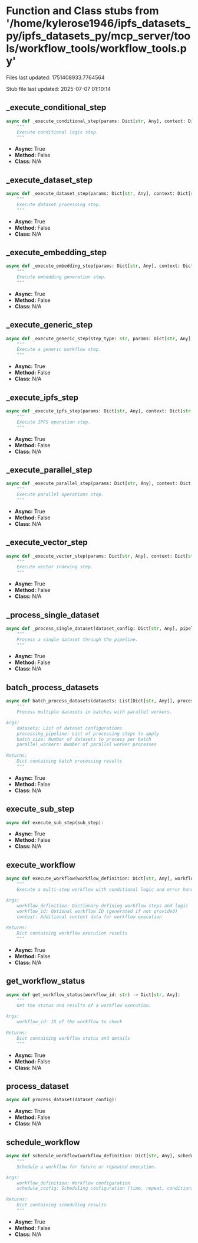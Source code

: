 # Function and Class stubs from '/home/kylerose1946/ipfs_datasets_py/ipfs_datasets_py/mcp_server/tools/workflow_tools/workflow_tools.py'

Files last updated: 1751408933.7764564

Stub file last updated: 2025-07-07 01:10:14

## _execute_conditional_step

```python
async def _execute_conditional_step(params: Dict[str, Any], context: Dict[str, Any], step_results: Dict[str, Any]) -> Dict[str, Any]:
    """
    Execute conditional logic step.
    """
```
* **Async:** True
* **Method:** False
* **Class:** N/A

## _execute_dataset_step

```python
async def _execute_dataset_step(params: Dict[str, Any], context: Dict[str, Any]) -> Dict[str, Any]:
    """
    Execute dataset processing step.
    """
```
* **Async:** True
* **Method:** False
* **Class:** N/A

## _execute_embedding_step

```python
async def _execute_embedding_step(params: Dict[str, Any], context: Dict[str, Any]) -> Dict[str, Any]:
    """
    Execute embedding generation step.
    """
```
* **Async:** True
* **Method:** False
* **Class:** N/A

## _execute_generic_step

```python
async def _execute_generic_step(step_type: str, params: Dict[str, Any], context: Dict[str, Any]) -> Dict[str, Any]:
    """
    Execute a generic workflow step.
    """
```
* **Async:** True
* **Method:** False
* **Class:** N/A

## _execute_ipfs_step

```python
async def _execute_ipfs_step(params: Dict[str, Any], context: Dict[str, Any]) -> Dict[str, Any]:
    """
    Execute IPFS operation step.
    """
```
* **Async:** True
* **Method:** False
* **Class:** N/A

## _execute_parallel_step

```python
async def _execute_parallel_step(params: Dict[str, Any], context: Dict[str, Any]) -> Dict[str, Any]:
    """
    Execute parallel operations step.
    """
```
* **Async:** True
* **Method:** False
* **Class:** N/A

## _execute_vector_step

```python
async def _execute_vector_step(params: Dict[str, Any], context: Dict[str, Any]) -> Dict[str, Any]:
    """
    Execute vector indexing step.
    """
```
* **Async:** True
* **Method:** False
* **Class:** N/A

## _process_single_dataset

```python
async def _process_single_dataset(dataset_config: Dict[str, Any], pipeline: List[str]) -> Dict[str, Any]:
    """
    Process a single dataset through the pipeline.
    """
```
* **Async:** True
* **Method:** False
* **Class:** N/A

## batch_process_datasets

```python
async def batch_process_datasets(datasets: List[Dict[str, Any]], processing_pipeline: List[str], batch_size: int = 10, parallel_workers: int = 3) -> Dict[str, Any]:
    """
    Process multiple datasets in batches with parallel workers.

Args:
    datasets: List of dataset configurations
    processing_pipeline: List of processing steps to apply
    batch_size: Number of datasets to process per batch
    parallel_workers: Number of parallel worker processes
    
Returns:
    Dict containing batch processing results
    """
```
* **Async:** True
* **Method:** False
* **Class:** N/A

## execute_sub_step

```python
async def execute_sub_step(sub_step):
```
* **Async:** True
* **Method:** False
* **Class:** N/A

## execute_workflow

```python
async def execute_workflow(workflow_definition: Dict[str, Any], workflow_id: Optional[str] = None, context: Optional[Dict[str, Any]] = None) -> Dict[str, Any]:
    """
    Execute a multi-step workflow with conditional logic and error handling.

Args:
    workflow_definition: Dictionary defining workflow steps and logic
    workflow_id: Optional workflow ID (generated if not provided)
    context: Additional context data for workflow execution
    
Returns:
    Dict containing workflow execution results
    """
```
* **Async:** True
* **Method:** False
* **Class:** N/A

## get_workflow_status

```python
async def get_workflow_status(workflow_id: str) -> Dict[str, Any]:
    """
    Get the status and results of a workflow execution.

Args:
    workflow_id: ID of the workflow to check
    
Returns:
    Dict containing workflow status and details
    """
```
* **Async:** True
* **Method:** False
* **Class:** N/A

## process_dataset

```python
async def process_dataset(dataset_config):
```
* **Async:** True
* **Method:** False
* **Class:** N/A

## schedule_workflow

```python
async def schedule_workflow(workflow_definition: Dict[str, Any], schedule_config: Dict[str, Any]) -> Dict[str, Any]:
    """
    Schedule a workflow for future or repeated execution.

Args:
    workflow_definition: Workflow configuration
    schedule_config: Scheduling configuration (time, repeat, conditions)
    
Returns:
    Dict containing scheduling results
    """
```
* **Async:** True
* **Method:** False
* **Class:** N/A
